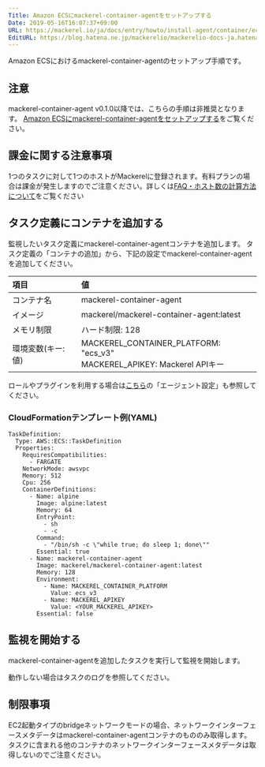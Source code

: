 ```yaml
---
Title: Amazon ECSにmackerel-container-agentをセットアップする
Date: 2019-05-16T16:07:37+09:00
URL: https://mackerel.io/ja/docs/entry/howto/install-agent/container/ecsv3
EditURL: https://blog.hatena.ne.jp/mackerelio/mackerelio-docs-ja.hatenablog.mackerel.io/atom/entry/17680117127134474239
---
```


Amazon ECSにおけるmackerel-container-agentのセットアップ手順です。

## 注意

mackerel-container-agent v0.1.0以降では、こちらの手順は非推奨となります。
[Amazon ECSにmackerel-container-agentをセットアップする](https://mackerel.io/ja/docs/entry/howto/install-agent/container/ecs)をご覧ください。

## 課金に関する注意事項

1つのタスクに対して1つのホストがMackerelに登録されます。有料プランの場合は課金が発生しますのでご注意ください。詳しくは[FAQ・ホスト数の計算方法について](https://mackerel.io/ja/docs/entry/faq/contracts/calculate-host-number)をご覧ください

## タスク定義にコンテナを追加する

監視したいタスク定義にmackerel-container-agentコンテナを追加します。
タスク定義の「コンテナの追加」から、下記の設定でmackerel-container-agentを追加してください。

| 項目 | 値 |
| :-- | :-- |
| コンテナ名| mackerel-container-agent |
| イメージ|  mackerel/mackerel-container-agent:latest |
| メモリ制限|  ハード制限: 128 |
| 環境変数(キー: 値) | MACKEREL_CONTAINER_PLATFORM: "ecs_v3"<br>MACKEREL_APIKEY: Mackerel APIキー |

ロールやプラグインを利用する場合は[こちら](https://mackerel.io/ja/docs/entry/howto/container-agent)の「エージェント設定」も参照してください。

### CloudFormationテンプレート例(YAML)

```
TaskDefinition:
  Type: AWS::ECS::TaskDefinition
  Properties:
    RequiresCompatibilities:
      - FARGATE
    NetworkMode: awsvpc
    Memory: 512
    Cpu: 256
    ContainerDefinitions:
      - Name: alpine
        Image: alpine:latest
        Memory: 64
        EntryPoint:
          - sh
          - -c
        Command:
          - "/bin/sh -c \"while true; do sleep 1; done\""
        Essential: true
      - Name: mackerel-container-agent
        Image: mackerel/mackerel-container-agent:latest
        Memory: 128
        Environment:
          - Name: MACKEREL_CONTAINER_PLATFORM
            Value: ecs_v3
          - Name: MACKEREL_APIKEY
            Value: <YOUR_MACKEREL_APIKEY>
        Essential: false
```

## 監視を開始する

mackerel-container-agentを追加したタスクを実行して監視を開始します。

動作しない場合はタスクのログを参照してください。

## 制限事項

EC2起動タイプのbridgeネットワークモードの場合、ネットワークインターフェースメタデータはmackerel-container-agentコンテナのもののみ取得します。
タスクに含まれる他のコンテナのネットワークインターフェースメタデータは取得しないのでご注意ください。
